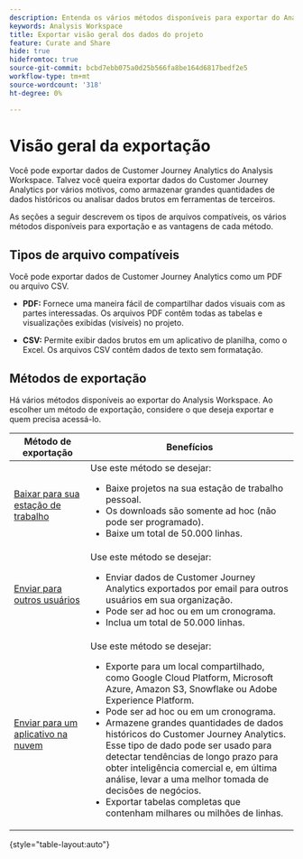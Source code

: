 ```yaml
---
description: Entenda os vários métodos disponíveis para exportar do Analysis Workspace.
keywords: Analysis Workspace
title: Exportar visão geral dos dados do projeto
feature: Curate and Share
hide: true
hidefromtoc: true
source-git-commit: bcbd7ebb075a0d25b566fa8be164d6817bedf2e5
workflow-type: tm+mt
source-wordcount: '318'
ht-degree: 0%

---
```


# Visão geral da exportação

Você pode exportar dados de Customer Journey Analytics do Analysis Workspace. Talvez você queira exportar dados do Customer Journey Analytics por vários motivos, como armazenar grandes quantidades de dados históricos ou analisar dados brutos em ferramentas de terceiros.

As seções a seguir descrevem os tipos de arquivos compatíveis, os vários métodos disponíveis para exportação e as vantagens de cada método.

## Tipos de arquivo compatíveis

Você pode exportar dados de Customer Journey Analytics como um PDF ou arquivo CSV.

* **PDF:** Fornece uma maneira fácil de compartilhar dados visuais com as partes interessadas. Os arquivos PDF contêm todas as tabelas e visualizações exibidas (visíveis) no projeto.

* **CSV:** Permite exibir dados brutos em um aplicativo de planilha, como o Excel. Os arquivos CSV contêm dados de texto sem formatação.

## Métodos de exportação

Há vários métodos disponíveis ao exportar do Analysis Workspace. Ao escolher um método de exportação, considere o que deseja exportar e quem precisa acessá-lo.

| Método de exportação | Benefícios |
|---------|----------|
| [Baixar para sua estação de trabalho](/help/analysis-workspace/export/download-send.md) | Use este método se desejar: <ul><li>Baixe projetos na sua estação de trabalho pessoal.</li><li>Os downloads são somente ad hoc (não pode ser programado).</li> <li>Baixe um total de 50.000 linhas.</li> <!--true? Are there 2 different options to download to your workstation?--> <!-- is this emailing it? --> |
| [Enviar para outros usuários](/help/analysis-workspace/export/t-schedule-report.md) | Use este método se desejar: <ul><li>Enviar dados de Customer Journey Analytics exportados por email para outros usuários em sua organização.</li><li>Pode ser ad hoc ou em um cronograma.</li> <li>Inclua um total de 50.000 linhas.</li> <!--true?--> |
| [Enviar para um aplicativo na nuvem](/help/analysis-workspace/export/export-cloud.md) | Use este método se desejar: <ul><li>Exporte para um local compartilhado, como Google Cloud Platform, Microsoft Azure, Amazon S3, Snowflake ou Adobe Experience Platform.</li><li>Pode ser ad hoc ou em um cronograma.</li><li>Armazene grandes quantidades de dados históricos do Customer Journey Analytics.</br>Esse tipo de dado pode ser usado para detectar tendências de longo prazo para obter inteligência comercial e, em última análise, levar a uma melhor tomada de decisões de negócios.</li><li>Exportar tabelas completas que contenham milhares ou milhões de linhas.<!-- What other things? Wiki talks about things that aren't even possible in Data Warehouse. What are they? --> </li> |

{style="table-layout:auto"}

